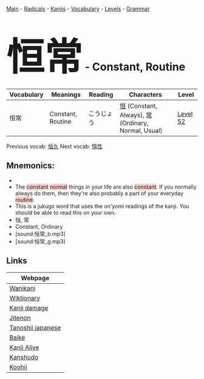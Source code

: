 <style> bigfont {font-size: 100px}</style>
[Main](../README.md) -
[Radicals](../radicals.md) -
[Kanjis](../kanjis.md) -
[Vocabulary](../vocabulary.md) -
[Levels](../levels.md) -
[Grammar](../grammar.md)
# <bigfont> 恒常</bigfont> - Constant, Routine 

| Vocabulary | Meanings | Reading | Characters | Level |
| --- | --- | --- | --- | --- |
| 恒常 | Constant, Routine | こうじょう |  [恒](../kanjis/恒.md) (Constant, Always), [常](../kanjis/常.md) (Ordinary, Normal, Usual) | [Level 52](../levels/wk_level52.md) |

Previous vocab: [恒久](恒久.md) Next vocab: [惰性](惰性.md) 

## Mnemonics:

* 
* The <span style="background-color:#ffcccb"> constant</span> <span style="background-color:#ffcccb"> normal</span> things in your life are also <span style="background-color:#ffcccb"> constant</span>. If you normally always do them, then they're also probably a part of your everyday <span style="background-color:#ffcccb"> routine</span>.
* This is a jukugo word that uses the on'yomi readings of the kanji. You should be able to read this on your own.
* 恒, 常
* Constant, Ordinary
* [sound:恒常_b.mp3]
* [sound:恒常_g.mp3]


## Links 

| Webpage |
| --- |
| [Wanikani          ](https://www.wanikani.com/kanji/恒常) |
| [Wiktionary        ](https://en.wiktionary.org/wiki/恒常) |
| [Kanji damage      ](http://www.kanjidamage.com/kanji/search?utf8=✓&q=恒常) |
| [Jitenon           ](https://jitenon.com/kanji/恒常) |
| [Tanoshii japanese ](https://www.tanoshiijapanese.com/dictionary/kanji.cfm?k=恒常) |
| [Baike             ](https://baike.baidu.com/item/恒常) |
| [Kanji Alive       ](https://app.kanjialive.com/恒常) |
| [Kanshudo          ](https://www.kanshudo.com/searchmn?q=恒常) |
| [Koohii            ](https://kanji.koohii.com/study/kanji/恒常) |
